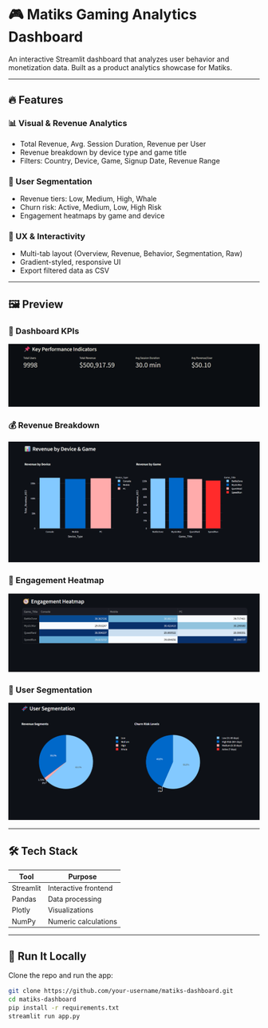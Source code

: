 # 🎮 Matiks Gaming Analytics Dashboard

An interactive Streamlit dashboard that analyzes user behavior and monetization data. Built as a product analytics showcase for Matiks.

---

## 🔥 Features

### 📊 Visual & Revenue Analytics

- Total Revenue, Avg. Session Duration, Revenue per User
- Revenue breakdown by device type and game title
- Filters: Country, Device, Game, Signup Date, Revenue Range

### 🧬 User Segmentation

- Revenue tiers: Low, Medium, High, Whale
- Churn risk: Active, Medium, Low, High Risk
- Engagement heatmaps by game and device

### 🧠 UX & Interactivity

- Multi-tab layout (Overview, Revenue, Behavior, Segmentation, Raw)
- Gradient-styled, responsive UI
- Export filtered data as CSV

---

## 🖼️ Preview

### 📌 Dashboard KPIs

![KPIs](screenshots/kpis.png)

### 💰 Revenue Breakdown

![Revenue](screenshots/revenue_chart.png)

### 🧭 Engagement Heatmap

![Heatmap](screenshots/engagement_heatmap.png)

### 🧬 User Segmentation

![Segmentation](screenshots/segmentation.png)

---

## 🛠️ Tech Stack

| Tool      | Purpose              |
| --------- | -------------------- |
| Streamlit | Interactive frontend |
| Pandas    | Data processing      |
| Plotly    | Visualizations       |
| NumPy     | Numeric calculations |

---

## 🚀 Run It Locally

Clone the repo and run the app:

```bash
git clone https://github.com/your-username/matiks-dashboard.git
cd matiks-dashboard
pip install -r requirements.txt
streamlit run app.py
```
